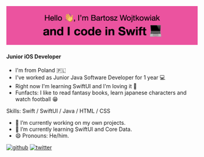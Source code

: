![I am a Junior iOS Developer](banner.png)
#### Junior iOS Developer
- I'm from Poland 🇵🇱
- I've worked as Junior Java Software Developer for 1 year 💻
- Right now I'm learning SwiftUI and I'm loving it 🥰
- Funfacts: I like to read fantasy books, learn japanese characters and watch football 😁

Skills: Swift / SwiftUI / Java / HTML / CSS

- 🔭 I’m currently working on my own projects. 
- 🌱 I’m currently learning SwiftUI and Core Data. 
- 😄 Pronouns: He/him. 


[<img src='https://cdn.jsdelivr.net/npm/simple-icons@3.0.1/icons/github.svg' alt='github' height='40'>](https://github.com/kejlor)  [<img src='https://cdn.jsdelivr.net/npm/simple-icons@3.0.1/icons/twitter.svg' alt='twitter' height='40'>](https://twitter.com/kejlors)  


